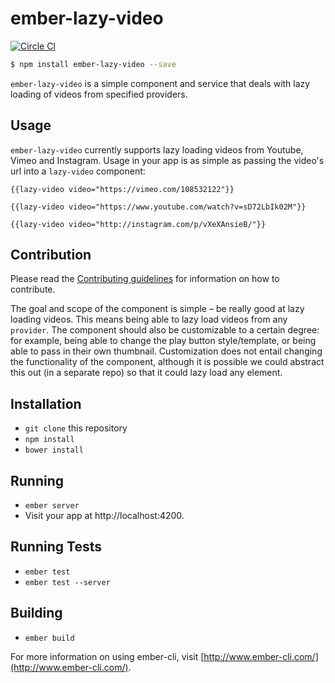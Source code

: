 # ember-lazy-video

[![Circle CI](https://circleci.com/gh/poteto/ember-lazy-video.svg?style=svg)](https://circleci.com/gh/poteto/ember-lazy-video)

```sh
$ npm install ember-lazy-video --save
```

`ember-lazy-video` is a simple component and service that deals with lazy loading of videos from specified providers.

## Usage

`ember-lazy-video` currently supports lazy loading videos from Youtube, Vimeo and Instagram.  Usage in your app is as simple as passing the video's url into a `lazy-video` component:

`{{lazy-video video="https://vimeo.com/108532122"}}`

`{{lazy-video video="https://www.youtube.com/watch?v=sD72LbIk02M"}}`

`{{lazy-video video="http://instagram.com/p/vXeXAnsieB/"}}`

## Contribution
Please read the [Contributing guidelines](CONTRIBUTING.md) for information on how to contribute.

The goal and scope of the component is simple – be really good at lazy loading videos. This means being able to lazy load videos from any `provider`. The component should also be customizable to a certain degree: for example, being able to change the play button style/template, or being able to pass in their own thumbnail. Customization does not entail changing the functionality of the component, although it is possible we could abstract this out (in a separate repo) so that it could lazy load any element.

## Installation

* `git clone` this repository
* `npm install`
* `bower install`

## Running

* `ember server`
* Visit your app at http://localhost:4200.

## Running Tests

* `ember test`
* `ember test --server`

## Building

* `ember build`

For more information on using ember-cli, visit [http://www.ember-cli.com/](http://www.ember-cli.com/).
